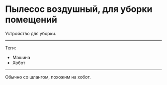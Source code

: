# Пылесос воздушный, для уборки помещений

Устройство для уборки.

---

Теги:

- Машина
- Хобот

---

Обычно со шлангом, похожим на хобот.
